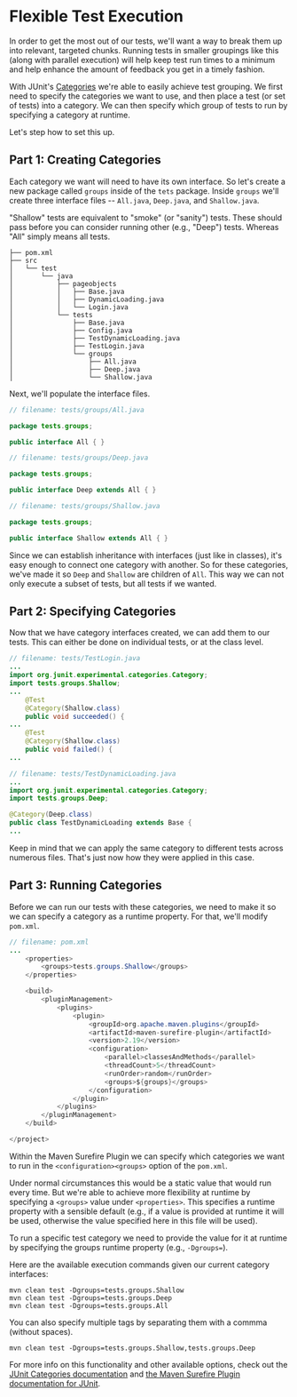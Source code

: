 # Flexible Test Execution

In order to get the most out of our tests, we'll want a way to break them up into relevant, targeted chunks. Running tests in smaller groupings like this (along with parallel execution) will help keep test run times to a minimum and help enhance the amount of feedback you get in a timely fashion.

With JUnit's [Categories](https://github.com/junit-team/junit/wiki/Categories) we're able to easily achieve test grouping. We first need to specify the categories we want to use, and then place a test (or set of tests) into a category. We can then specify which group of tests to run by specifying a category at runtime.

Let's step how to set this up.

## Part 1: Creating Categories

Each category we want will need to have its own interface. So let's create a new package called `groups` inside of the `tets` package. Inside `groups` we'll create three interface files -- `All.java`, `Deep.java`, and `Shallow.java`.

"Shallow" tests are equivalent to "smoke" (or "sanity") tests. These should pass before you can consider running other (e.g., "Deep") tests. Whereas "All" simply means all tests.

```text
├── pom.xml
├── src
│   └── test
│       └── java
│           ├── pageobjects
│           │   ├── Base.java
│           │   ├── DynamicLoading.java
│           │   └── Login.java
│           └── tests
│               ├── Base.java
│               ├── Config.java
│               ├── TestDynamicLoading.java
│               ├── TestLogin.java
│               └── groups
│                   ├── All.java
│                   ├── Deep.java
│                   └── Shallow.java
```

Next, we'll populate the interface files.

```java
// filename: tests/groups/All.java

package tests.groups;

public interface All { }

```

```java
// filename: tests/groups/Deep.java

package tests.groups;

public interface Deep extends All { }

```

```java
// filename: tests/groups/Shallow.java

package tests.groups;

public interface Shallow extends All { }

```

Since we can establish inheritance with interfaces (just like in classes), it's easy enough to connect one category with another. So for these categories, we've made it so `Deep` and `Shallow` are children of `All`. This way we can not only execute a subset of tests, but all tests if we wanted.

## Part 2: Specifying Categories

Now that we have category interfaces created, we can add them to our tests. This can either be done on individual tests, or at the class level.

```java
// filename: tests/TestLogin.java
...
import org.junit.experimental.categories.Category;
import tests.groups.Shallow;
...
    @Test
    @Category(Shallow.class)
    public void succeeded() {
...
    @Test
    @Category(Shallow.class)
    public void failed() {
...
```

```java
// filename: tests/TestDynamicLoading.java
...
import org.junit.experimental.categories.Category;
import tests.groups.Deep;

@Category(Deep.class)
public class TestDynamicLoading extends Base {
...
```

Keep in mind that we can apply the same category to different tests across numerous files. That's just now how they were applied in this case.

## Part 3: Running Categories

Before we can run our tests with these categories, we need to make it so we can specify a category as a runtime property. For that, we'll modify `pom.xml`.

```java
// filename: pom.xml
...
    <properties>
        <groups>tests.groups.Shallow</groups>
    </properties>

    <build>
        <pluginManagement>
            <plugins>
                <plugin>
                    <groupId>org.apache.maven.plugins</groupId>
                    <artifactId>maven-surefire-plugin</artifactId>
                    <version>2.19</version>
                    <configuration>
                        <parallel>classesAndMethods</parallel>
                        <threadCount>5</threadCount>
                        <runOrder>random</runOrder>
                        <groups>${groups}</groups>
                    </configuration>
                </plugin>
            </plugins>
        </pluginManagement>
    </build>

</project>
```

Within the Maven Surefire Plugin we can specify which categories we want to run in the `<configuration><groups>` option of the `pom.xml`.

Under normal circumstances this would be a static value that would run every time. But we're able to achieve more flexibility at runtime by specifying a `<groups>` value under `<properties>`. This specifies a runtime property with a sensible default (e.g., if a value is provided at runtime it will be used, otherwise the value specified here in this file will be used).

To run a specific test category we need to provide the value for it at runtime by specifying the groups runtime property (e.g., `-Dgroups=`).

Here are the available execution commands given our current category interfaces:

```
mvn clean test -Dgroups=tests.groups.Shallow
mvn clean test -Dgroups=tests.groups.Deep
mvn clean test -Dgroups=tests.groups.All
```

You can also specify multiple tags by separating them with a commma (without spaces).

```
mvn clean test -Dgroups=tests.groups.Shallow,tests.groups.Deep
```

For more info on this functionality and other available options, check out the [JUnit Categories documentation](https://github.com/junit-team/junit/wiki/Categories) and [the Maven Surefire Plugin documentation for JUnit](http://maven.apache.org/surefire/maven-surefire-plugin/examples/junit.html).
